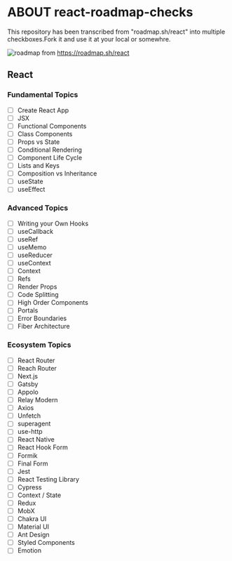 # ABOUT react-roadmap-checks
This repository has been transcribed from "roadmap.sh/react" into multiple checkboxes.Fork it and use it at your local or somewhre.

![roadmap](https://roadmap.sh/roadmaps/react.png)
from https://roadmap.sh/react

## React
### Fundamental Topics
- [ ] Create React App
- [ ] JSX
- [ ] Functional Components
- [ ] Class Components
- [ ] Props vs State
- [ ] Conditional Rendering
- [ ] Component Life Cycle
- [ ] Lists and Keys
- [ ] Composition vs Inheritance
- [ ] useState
- [ ] useEffect

### Advanced Topics
- [ ] Writing your Own Hooks
- [ ] useCallback
- [ ] useRef
- [ ] useMemo
- [ ] useReducer
- [ ] useContext
- [ ] Context
- [ ] Refs
- [ ] Render Props
- [ ] Code Splitting
- [ ] High Order Components
- [ ] Portals
- [ ] Error Boundaries
- [ ] Fiber Architecture

### Ecosystem Topics
- [ ] React Router
- [ ] Reach Router
- [ ] Next.js
- [ ] Gatsby
- [ ] Appolo
- [ ] Relay Modern
- [ ] Axios
- [ ] Unfetch
- [ ] superagent
- [ ] use-http
- [ ] React Native
- [ ] React Hook Form
- [ ] Formik
- [ ] Final Form
- [ ] Jest
- [ ] React Testing Library
- [ ] Cypress
- [ ] Context / State
- [ ] Redux
- [ ] MobX
- [ ] Chakra UI
- [ ] Material UI
- [ ] Ant Design
- [ ] Styled Components
- [ ] Emotion
